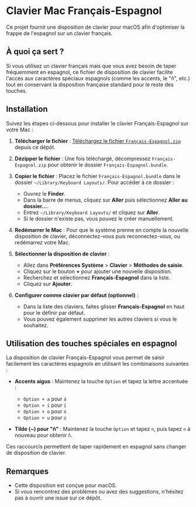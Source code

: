 # Clavier Mac Français-Espagnol

Ce projet fournit une disposition de clavier pour macOS afin d'optimiser la frappe de l'espagnol sur un clavier français.

## À quoi ça sert ?

Si vous utilisez un clavier français mais que vous avez besoin de taper fréquemment en espagnol, ce fichier de disposition de clavier facilite l'accès aux caractères spéciaux espagnols (comme les accents, le "ñ", etc.) tout en conservant la disposition française standard pour le reste des touches.

## Installation

Suivez les étapes ci-dessous pour installer le clavier Français-Espagnol sur votre Mac :

1. **Télécharger le fichier** : [Téléchargez le fichier `Français-Espagnol.zip`](https://github.com/jystervinou/clavier-mac-fr-es/raw/refs/heads/main/Français-Espagnol.zip) depuis ce dépôt.

2. **Dézipper le fichier** : Une fois téléchargé, décompressez `Français-Espagnol.zip` pour obtenir le dossier `Français-Espagnol.bundle`.

3. **Copier le fichier** : Placez le fichier `Français-Espagnol.bundle` dans le dossier `~/Library/Keyboard Layouts/`. Pour accéder à ce dossier :
   - Ouvrez le **Finder**.
   - Dans la barre de menus, cliquez sur **Aller** puis sélectionnez **Aller au dossier...**.
   - Entrez `~/Library/Keyboard Layouts/` et cliquez sur **Aller**.
   - Si le dossier n'existe pas, vous pouvez le créer manuellement.

4. **Redémarrer le Mac** : Pour que le système prenne en compte la nouvelle disposition de clavier, déconnectez-vous puis reconnectez-vous, ou redémarrez votre Mac.

5. **Sélectionner la disposition de clavier** :
   - Allez dans **Préférences Système** > **Clavier** > **Méthodes de saisie**.
   - Cliquez sur le bouton **+** pour ajouter une nouvelle disposition.
   - Recherchez et sélectionnez **Français-Espagnol** dans la liste.
   - Cliquez sur **Ajouter**.

6. **Configurer comme clavier par défaut (optionnel)** :
   - Dans la liste des claviers, faites glisser **Français-Espagnol** en haut pour le définir par défaut.
   - Vous pouvez également supprimer les autres claviers si vous le souhaitez.

## Utilisation des touches spéciales en espagnol

La disposition de clavier Français-Espagnol vous permet de saisir facilement les caractères espagnols en utilisant les combinaisons suivantes :

- **Accents aigus** : Maintenez la touche `Option` et tapez la lettre accentuée :
  - `Option + a` pour `á`
  - `Option + i` pour `í`
  - `Option + o` pour `ó`
  - `Option + u` pour `ú`

- **Tilde (~) pour "ñ"** : Maintenez la touche `Option` et tapez `n`, puis tapez `n` à nouveau pour obtenir `ñ`.

Ces raccourcis permettent de taper rapidement en espagnol sans changer de disposition de clavier.

## Remarques

- Cette disposition est conçue pour macOS.
- Si vous rencontrez des problèmes ou avez des suggestions, n'hésitez pas à ouvrir une issue sur ce dépôt.
